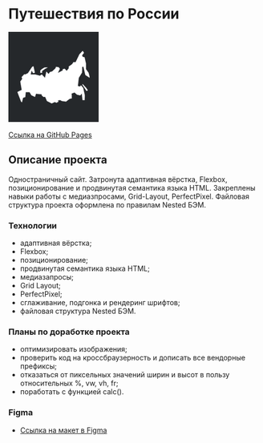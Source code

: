 # **Путешествия по России**
![Россия](https://github.com/glebradnikov/russian-travel/blob/main/favicon.png)

[Ссылка на GitHub Pages](https://glebradnikov.github.io/russian-travel/)

## Описание проекта
Одностраничный сайт. Затронута адаптивная вёрстка, Flexbox, позиционирование и продвинутая семантика языка HTML. Закреплены навыки работы с медиазпросами, Grid-Layout, PerfectPixel. Файловая структура проекта оформлена по правилам Nested БЭМ.

### Технологии
* адаптивная вёрстка;
* Flexbox;
* позиционирование;
* продвинутая семантика языка HTML;
* медиазапросы;
* Grid Layout;
* PerfectPixel;
* сглаживание, подгонка и рендеринг шрифтов;
* файловая структура Nested БЭМ.

### Планы по доработке проекта
* оптимизировать изображения;
* проверить код на кроссбраузерность и дописать все вендорные префиксы;
* отказаться от пиксельных значений ширин и высот в пользу относительных %, vw, vh, fr;
* поработать с функцией calc().

### Figma

* [Ссылка на макет в Figma](https://www.figma.com/file/5S2WSbEFL6awjVWJ0NWL8Q/Sprint-3_-Russia-_-desktop-mobile?node-id=28503%3A0)
